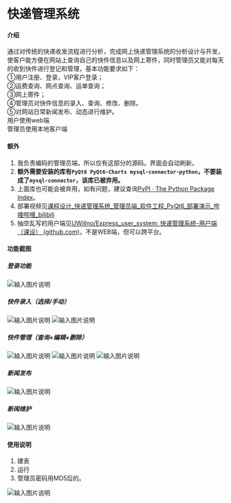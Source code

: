 # 快递管理系统

#### 介绍
通过对传统的快递收发流程进行分析，完成网上快递管理系统的分析设计与开发，使客户能方便在网站上查询自己的快件信息以及网上寄件，同时管理员又能对每天的收到快件进行登记和管理，基本功能要求如下：  
①用户注册、登录，VIP客户登录；  
②运费查询、网点查询、运单查询；  
③网上寄件；  
④管理员对快件信息的录入、查询、修改、删除。  
⑤对网站日常新闻发布、动态进行维护。  
用户使用web端  
管理员使用本地客户端  

#### 额外

1. 我负责编码的管理员端，所以仅有这部分的源码。界面会自动刷新。
2. **额外需要安装的库有`PyQt6 PyQt6-Charts mysql-connector-python`，不要装成了`mysql-connector`，该库已被弃用。**
3. 上面库也可能会被弃用，如有问题，建议查询[PyPI · The Python Package Index](https://pypi.org/)。
4. 部署视频见[课程设计_快递管理系统_管理员端_软件工程_PyQt6_部署演示_哔哩哔哩_bilibili](https://www.bilibili.com/video/BV1Lw411i7W8/)
5. 抽空乱写的用户端见[UWillno/Express_user_system: 快递管理系统-用户端（课设） (github.com)](https://github.com/UWillno/Express_user_system)，不是WEB端，但可以跨平台。

#### 功能截图
##### 登录功能
![输入图片说明](https://foruda.gitee.com/images/1662602635295190018/3b2211f9_9070787.png "屏幕截图")
##### 快件录入（选择/手动）
![输入图片说明](https://foruda.gitee.com/images/1662602660139067457/4048409a_9070787.png "屏幕截图")
![输入图片说明](https://foruda.gitee.com/images/1662602673933543576/de27ff7a_9070787.png "屏幕截图")
##### 快件管理（查询+编辑+删除）
![输入图片说明](https://foruda.gitee.com/images/1662602705914362534/7f1c1fee_9070787.png "屏幕截图")
![输入图片说明](https://foruda.gitee.com/images/1662602725163737370/4f9deb54_9070787.png "屏幕截图")
![输入图片说明](https://foruda.gitee.com/images/1662602743096803090/1d1b99ab_9070787.png "屏幕截图")
##### 新闻发布
![输入图片说明](https://foruda.gitee.com/images/1662602790741864691/0f873656_9070787.png "屏幕截图")
##### 新闻维护
![输入图片说明](https://foruda.gitee.com/images/1662602817310511762/3a6c68d4_9070787.png "屏幕截图")

#### 使用说明

1.  建表
2.  运行
3. 管理员密码用MD5后的。

![输入图片说明](https://foruda.gitee.com/images/1662602839842151114/0b032f86_9070787.png "屏幕截图")
